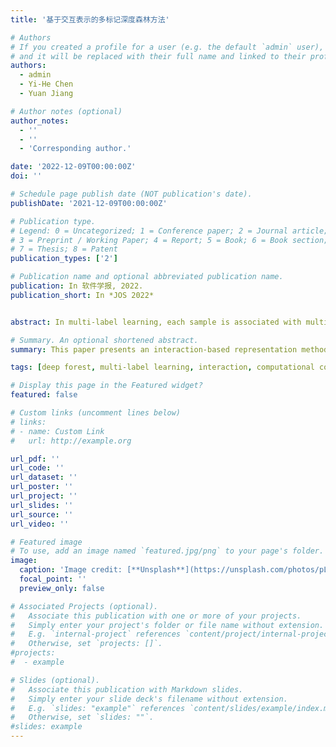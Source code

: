 ```yaml
---
title: '基于交互表示的多标记深度森林方法'

# Authors
# If you created a profile for a user (e.g. the default `admin` user), write the username (folder name) here
# and it will be replaced with their full name and linked to their profile.
authors:
  - admin
  - Yi-He Chen
  - Yuan Jiang

# Author notes (optional)
author_notes:
  - ''
  - ''
  - 'Corresponding author.'

date: '2022-12-09T00:00:00Z'
doi: ''

# Schedule page publish date (NOT publication's date).
publishDate: '2021-12-09T00:00:00Z'

# Publication type.
# Legend: 0 = Uncategorized; 1 = Conference paper; 2 = Journal article;
# 3 = Preprint / Working Paper; 4 = Report; 5 = Book; 6 = Book section;
# 7 = Thesis; 8 = Patent
publication_types: ['2']

# Publication name and optional abbreviated publication name.
publication: In 软件学报, 2022.
publication_short: In *JOS 2022*


abstract: In multi-label learning, each sample is associated with multiple labels. The key task is how to use the correlation between labels when building the model. Multi-Label Deep Forest (MLDF) algorithm attempts to mine the correlation between labels by using layer-by-layer representation learning under the framework of deep ensemble learning. MLDF uses the obtained label probability representation to improve the prediction accuracy. However, on the one hand, the label probability representation is highly correlated with the label information, which will lead to its low diversity. As the depth of the deep forest increases, the performance will decline. On the other hand, the calculation of label probability requires us to store all layers of forest structure and use them one by one in the test stage, which will cause unbearable computational and storage overhead. To solve these problems, this paper proposes interaction representation based Multi-Label Deep Forest (iMLDF). iMLDF mines the structural information in the feature space from the decision path of the forest model, extracts the feature interaction in the decision tree path by using the random interaction trees, and obtains two interaction representations of feature confidence score and label probability distribution respectively. On the one hand, iMLDF makes full use of the feature structure information in the forest model to enrich the relevant information between labels. On the other hand, it calculates all the representations through interaction expressions, so that the algorithm does not need to store all the forest structures, which greatly improves the computational efficiency. The experimental results show that iMLDF achieves better prediction performance, and the computational efficiency is improved by an order of magnitude compared with MLDF for larger-scale datasets.

# Summary. An optional shortened abstract.
summary: This paper presents an interaction-based representation method for multi-label deep forests.

tags: [deep forest, multi-label learning, interaction, computational complexity, label correlation]

# Display this page in the Featured widget?
featured: false

# Custom links (uncomment lines below)
# links:
# - name: Custom Link
#   url: http://example.org

url_pdf: ''
url_code: ''
url_dataset: ''
url_poster: ''
url_project: ''
url_slides: ''
url_source: ''
url_video: ''

# Featured image
# To use, add an image named `featured.jpg/png` to your page's folder.
image:
  caption: 'Image credit: [**Unsplash**](https://unsplash.com/photos/pLCdAaMFLTE)'
  focal_point: ''
  preview_only: false

# Associated Projects (optional).
#   Associate this publication with one or more of your projects.
#   Simply enter your project's folder or file name without extension.
#   E.g. `internal-project` references `content/project/internal-project/index.md`.
#   Otherwise, set `projects: []`.
#projects:
#  - example

# Slides (optional).
#   Associate this publication with Markdown slides.
#   Simply enter your slide deck's filename without extension.
#   E.g. `slides: "example"` references `content/slides/example/index.md`.
#   Otherwise, set `slides: ""`.
#slides: example
---
```


<!-- {{% callout note %}}
Click the _Cite_ button above to demo the feature to enable visitors to import publication metadata into their reference management software.
{{% /callout %}}

{{% callout note %}}
Create your slides in Markdown - click the _Slides_ button to check out the example.
{{% /callout %}}

Supplementary notes can be added here, including [code, math, and images](https://wowchemy.com/docs/writing-markdown-latex/). -->
